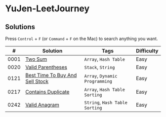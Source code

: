 # YuJen-LeetJourney



## Solutions

Press `Control` + `F` (or `Command` + `F` on the Mac) to search anything you want.

| #    | Solution                                                                                         | Tags                                      | Difficulty |
| ---- | ------------------------------------------------------------------------------------------------ | ----------------------------------------- | ---------- |
| 0001 | [Two Sum](./Easy/1_Two_Sum/)                                                                               | `Array`, `Hash Table`                         | Easy       |
| 0020 | [Valid Parentheses](./Easy/20_Valid_Parentheses/)                                                         | `Stack`, `String`                          | Easy       |
| 0121 | [Best Time To Buy And Sell Stock](./Easy/121_Best_Time_To_Buy_And_Sell_Stock/)                             | `Array`, `Dynamic Programming`                         | Easy       |
| 0217 | [Contains Duplicate](./Easy/217_Contains_Duplicate/)                                                       | `Array`, `Hash Table` `Sorting`                         | Easy       |
| 0242 | [Valid Anagram](./Easy/242_Valid_Anagram/)                                                                               | `String`, `Hash Table` `Sorting`                        | Easy       |
